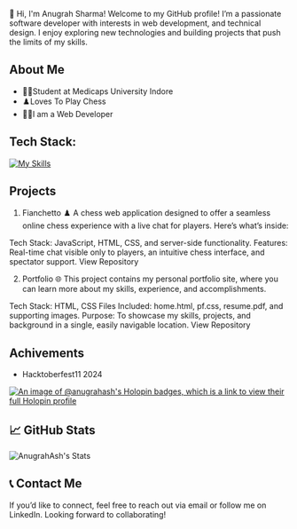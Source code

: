 👋 Hi, I'm Anugrah Sharma!
Welcome to my GitHub profile! I’m a passionate software developer with interests in web development, and technical design. I enjoy exploring new technologies and building projects that push the limits of my skills.

## About Me
* 🧑‍🎓Student at Medicaps University Indore
* ♟️Loves To Play Chess
* 🧑‍💻I am a Web Developer

## Tech Stack:
[![My Skills](https://skillicons.dev/icons?i=js,html,css,bootstrap,mongodb,express,react,nodejs,tailwind,java,c,cpp,github,netlify,vercel)](https://skillicons.dev)


## Projects
1. Fianchetto ♟️
A chess web application designed to offer a seamless online chess experience with a live chat for players. Here’s what’s inside:

Tech Stack: JavaScript, HTML, CSS, and server-side functionality.
Features: Real-time chat visible only to players, an intuitive chess interface, and spectator support.
View Repository

2. Portfolio 🌐
This project contains my personal portfolio site, where you can learn more about my skills, experience, and accomplishments.

Tech Stack: HTML, CSS
Files Included: home.html, pf.css, resume.pdf, and supporting images.
Purpose: To showcase my skills, projects, and background in a single, easily navigable location.
View Repository

## Achivements
* Hacktoberfest11 2024
  
[![An image of @anugrahash's Holopin badges, which is a link to view their full Holopin profile](https://holopin.me/anugrahash)](https://holopin.io/@anugrahash)

## 📈 GitHub Stats
![AnugrahAsh's Stats](https://github-readme-stats.vercel.app/api?username=AnugrahAsh&theme=vue-dark&show_icons=true&hide_border=true&count_private=true)


## 📞 Contact Me
If you’d like to connect, feel free to reach out via email or follow me on LinkedIn. Looking forward to collaborating!

